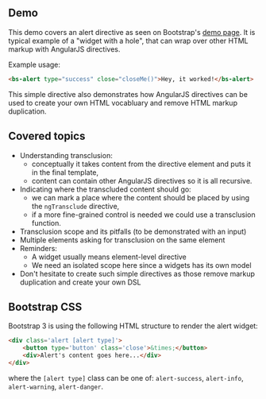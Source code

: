 ## Demo

This demo covers an alert directive as seen on Bootstrap's [demo page](http://getbootstrap.com/components/#alerts).
It is typical example of a "widget with a hole", that can wrap over other HTML markup with AngularJS directives.

Example usage:

```html
<bs-alert type="success" close="closeMe()">Hey, it worked!</bs-alert>
```

This simple directive also demonstrates how AngularJS directives can be used to create your own HTML vocabluary and
remove HTML markup duplication.

## Covered topics

* Understanding transclusion:
    * conceptually it takes content from the directive element and puts it in the final template,
    * content can contain other AngularJS directives so it is all recursive.
* Indicating where the transcluded content should go:
    * we can mark a place where the content should be placed by using the `ngTransclude` directive,
    * if a more fine-grained control is needed we could use a transclusion function.
* Transclusion scope and its pitfalls (to be demonstrated with an input)
* Multiple elements asking for transclusion on the same element
* Reminders:
    * A widget usually means element-level directive
    * We need an isolated scope here since a widgets has its own model
* Don't hesitate to create such simple directives as those remove markup duplication and create your own DSL

## Bootstrap CSS

Bootstrap 3 is using the following HTML structure to render the alert widget:

```html
<div class='alert [alert type]'>
    <button type='button' class='close'>&times;</button>
    <div>Alert's content goes here...</div>
</div>
```

where the `[alert type]` class can be one of: `alert-success`, `alert-info`, `alert-warning`, `alert-danger`.